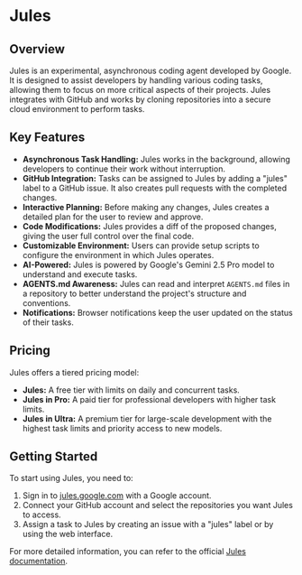 # Jules

## Overview

Jules is an experimental, asynchronous coding agent developed by Google. It is designed to assist developers by handling various coding tasks, allowing them to focus on more critical aspects of their projects. Jules integrates with GitHub and works by cloning repositories into a secure cloud environment to perform tasks.

## Key Features

- **Asynchronous Task Handling:** Jules works in the background, allowing developers to continue their work without interruption.
- **GitHub Integration:** Tasks can be assigned to Jules by adding a "jules" label to a GitHub issue. It also creates pull requests with the completed changes.
- **Interactive Planning:** Before making any changes, Jules creates a detailed plan for the user to review and approve.
- **Code Modifications:** Jules provides a diff of the proposed changes, giving the user full control over the final code.
- **Customizable Environment:** Users can provide setup scripts to configure the environment in which Jules operates.
- **AI-Powered:** Jules is powered by Google's Gemini 2.5 Pro model to understand and execute tasks.
- **AGENTS.md Awareness:** Jules can read and interpret `AGENTS.md` files in a repository to better understand the project's structure and conventions.
- **Notifications:** Browser notifications keep the user updated on the status of their tasks.

## Pricing

Jules offers a tiered pricing model:

- **Jules:** A free tier with limits on daily and concurrent tasks.
- **Jules in Pro:** A paid tier for professional developers with higher task limits.
- **Jules in Ultra:** A premium tier for large-scale development with the highest task limits and priority access to new models.

## Getting Started

To start using Jules, you need to:

1.  Sign in to [jules.google.com](https://jules.google.com) with a Google account.
2.  Connect your GitHub account and select the repositories you want Jules to access.
3.  Assign a task to Jules by creating an issue with a "jules" label or by using the web interface.

For more detailed information, you can refer to the official [Jules documentation](https://jules.google/docs).
